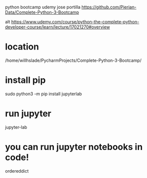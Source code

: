 python bootcamp udemy jose portilla
https://github.com/Pierian-Data/Complete-Python-3-Bootcamp

alt
https://www.udemy.com/course/python-the-complete-python-developer-course/learn/lecture/17021270#overview

# location
/home/willhslade/PycharmProjects/Complete-Python-3-Bootcamp/

# install pip
sudo python3 -m pip install jupyterlab

# run jupyter
jupyter-lab

# you can run jupyter notebooks in code!

ordereddict
